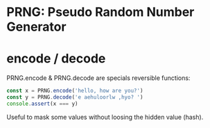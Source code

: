 # PRNG: Pseudo Random Number Generator

# encode / decode

PRNG.encode & PRNG.decode are specials reversible functions:
```js
const x = PRNG.encode('hello, how are you?')
const y = PRNG.decode('e aehuloorlw ,hyo? ')
console.assert(x === y)
```
Useful to mask some values without loosing the hidden value (hash).